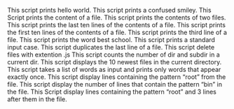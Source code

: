 This script prints hello world.
This script prints a confused smiley.
This Script prints the content of a file.
This script prints the contents of two files.
This script prints the last ten lines of the contents of a file.
This script prints the first ten lines of the contents of a file.
This script prints the third line of a file.
This script prints the word best school.
This script prints a standard input case. 
This script duplicates the last line of a file.
This script delete files with extention .js
This script counts the number of dir and subdir in a current dir.
This script displays the 10 newest files in the current directory.
This script takes a list of words as input and prints only words that appear exactly once.
This script display lines containing the pattern “root” from the file.
This script display the number of lines that contain the pattern “bin” in the file.
This Script display lines containing the pattern “root” and 3 lines after them in the file. 
